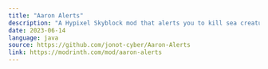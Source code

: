 ```yaml
---
title: "Aaron Alerts"
description: "A Hypixel Skyblock mod that alerts you to kill sea creatures."
date: 2023-06-14
language: java
source: https://github.com/jonot-cyber/Aaron-Alerts
link: https://modrinth.com/mod/aaron-alerts
---
```

